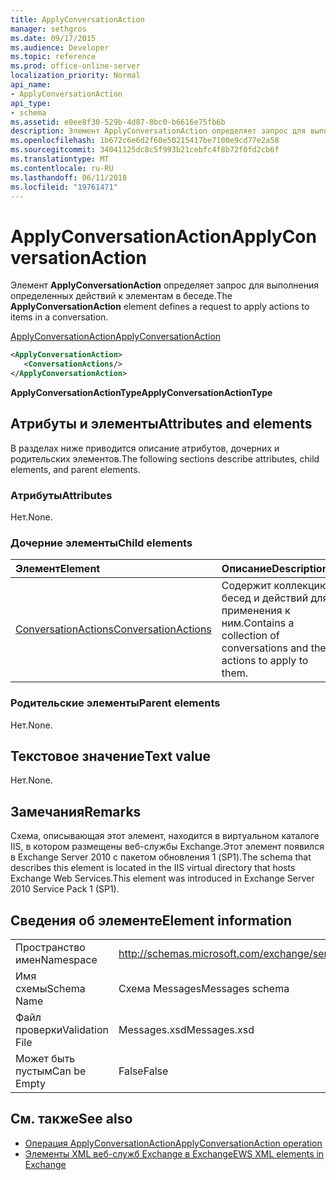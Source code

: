 ```yaml
---
title: ApplyConversationAction
manager: sethgros
ms.date: 09/17/2015
ms.audience: Developer
ms.topic: reference
ms.prod: office-online-server
localization_priority: Normal
api_name:
- ApplyConversationAction
api_type:
- schema
ms.assetid: e0ee8f30-529b-4d87-8bc0-b6616e75fb6b
description: Элемент ApplyConversationAction определяет запрос для выполнения определенных действий к элементам в беседе.
ms.openlocfilehash: 1b672c6e6d2f60e50215417be7100e9cd77e2a58
ms.sourcegitcommit: 34041125dc8c5f993b21cebfc4f8b72f0fd2cb6f
ms.translationtype: MT
ms.contentlocale: ru-RU
ms.lasthandoff: 06/11/2018
ms.locfileid: "19761471"
---
```

# <a name="applyconversationaction"></a><span data-ttu-id="643c7-103">ApplyConversationAction</span><span class="sxs-lookup"><span data-stu-id="643c7-103">ApplyConversationAction</span></span>

<span data-ttu-id="643c7-104">Элемент **ApplyConversationAction** определяет запрос для выполнения определенных действий к элементам в беседе.</span><span class="sxs-lookup"><span data-stu-id="643c7-104">The **ApplyConversationAction** element defines a request to apply actions to items in a conversation.</span></span> 
  
[<span data-ttu-id="643c7-105">ApplyConversationAction</span><span class="sxs-lookup"><span data-stu-id="643c7-105">ApplyConversationAction</span></span>](applyconversationaction.md)
  
```XML
<ApplyConversationAction>
   <ConversationActions/>
</ApplyConversationAction>
```

 <span data-ttu-id="643c7-106">**ApplyConversationActionType**</span><span class="sxs-lookup"><span data-stu-id="643c7-106">**ApplyConversationActionType**</span></span>
## <a name="attributes-and-elements"></a><span data-ttu-id="643c7-107">Атрибуты и элементы</span><span class="sxs-lookup"><span data-stu-id="643c7-107">Attributes and elements</span></span>

<span data-ttu-id="643c7-108">В разделах ниже приводится описание атрибутов, дочерних и родительских элементов.</span><span class="sxs-lookup"><span data-stu-id="643c7-108">The following sections describe attributes, child elements, and parent elements.</span></span>
  
### <a name="attributes"></a><span data-ttu-id="643c7-109">Атрибуты</span><span class="sxs-lookup"><span data-stu-id="643c7-109">Attributes</span></span>

<span data-ttu-id="643c7-110">Нет.</span><span class="sxs-lookup"><span data-stu-id="643c7-110">None.</span></span>
  
### <a name="child-elements"></a><span data-ttu-id="643c7-111">Дочерние элементы</span><span class="sxs-lookup"><span data-stu-id="643c7-111">Child elements</span></span>

|<span data-ttu-id="643c7-112">**Элемент**</span><span class="sxs-lookup"><span data-stu-id="643c7-112">**Element**</span></span>|<span data-ttu-id="643c7-113">**Описание**</span><span class="sxs-lookup"><span data-stu-id="643c7-113">**Description**</span></span>|
|:-----|:-----|
|[<span data-ttu-id="643c7-114">ConversationActions</span><span class="sxs-lookup"><span data-stu-id="643c7-114">ConversationActions</span></span>](conversationactions.md) <br/> |<span data-ttu-id="643c7-115">Содержит коллекцию бесед и действий для применения к ним.</span><span class="sxs-lookup"><span data-stu-id="643c7-115">Contains a collection of conversations and the actions to apply to them.</span></span>  <br/> |
   
### <a name="parent-elements"></a><span data-ttu-id="643c7-116">Родительские элементы</span><span class="sxs-lookup"><span data-stu-id="643c7-116">Parent elements</span></span>

<span data-ttu-id="643c7-117">Нет.</span><span class="sxs-lookup"><span data-stu-id="643c7-117">None.</span></span>
  
## <a name="text-value"></a><span data-ttu-id="643c7-118">Текстовое значение</span><span class="sxs-lookup"><span data-stu-id="643c7-118">Text value</span></span>

<span data-ttu-id="643c7-119">Нет.</span><span class="sxs-lookup"><span data-stu-id="643c7-119">None.</span></span>
  
## <a name="remarks"></a><span data-ttu-id="643c7-120">Замечания</span><span class="sxs-lookup"><span data-stu-id="643c7-120">Remarks</span></span>

<span data-ttu-id="643c7-121">Схема, описывающая этот элемент, находится в виртуальном каталоге IIS, в котором размещены веб-службы Exchange.Этот элемент появился в Exchange Server 2010 с пакетом обновления 1 (SP1).</span><span class="sxs-lookup"><span data-stu-id="643c7-121">The schema that describes this element is located in the IIS virtual directory that hosts Exchange Web Services.This element was introduced in Exchange Server 2010 Service Pack 1 (SP1).</span></span>
  
## <a name="element-information"></a><span data-ttu-id="643c7-122">Сведения об элементе</span><span class="sxs-lookup"><span data-stu-id="643c7-122">Element information</span></span>

|||
|:-----|:-----|
|<span data-ttu-id="643c7-123">Пространство имен</span><span class="sxs-lookup"><span data-stu-id="643c7-123">Namespace</span></span>  <br/> |http://schemas.microsoft.com/exchange/services/2006/messages  <br/> |
|<span data-ttu-id="643c7-124">Имя схемы</span><span class="sxs-lookup"><span data-stu-id="643c7-124">Schema Name</span></span>  <br/> |<span data-ttu-id="643c7-125">Схема Messages</span><span class="sxs-lookup"><span data-stu-id="643c7-125">Messages schema</span></span>  <br/> |
|<span data-ttu-id="643c7-126">Файл проверки</span><span class="sxs-lookup"><span data-stu-id="643c7-126">Validation File</span></span>  <br/> |<span data-ttu-id="643c7-127">Messages.xsd</span><span class="sxs-lookup"><span data-stu-id="643c7-127">Messages.xsd</span></span>  <br/> |
|<span data-ttu-id="643c7-128">Может быть пустым</span><span class="sxs-lookup"><span data-stu-id="643c7-128">Can be Empty</span></span>  <br/> |<span data-ttu-id="643c7-129">False</span><span class="sxs-lookup"><span data-stu-id="643c7-129">False</span></span>  <br/> |
   
## <a name="see-also"></a><span data-ttu-id="643c7-130">См. также</span><span class="sxs-lookup"><span data-stu-id="643c7-130">See also</span></span>

- [<span data-ttu-id="643c7-131">Операция ApplyConversationAction</span><span class="sxs-lookup"><span data-stu-id="643c7-131">ApplyConversationAction operation</span></span>](applyconversationaction-operation.md)
- [<span data-ttu-id="643c7-132">Элементы XML веб-служб Exchange в Exchange</span><span class="sxs-lookup"><span data-stu-id="643c7-132">EWS XML elements in Exchange</span></span>](ews-xml-elements-in-exchange.md)

